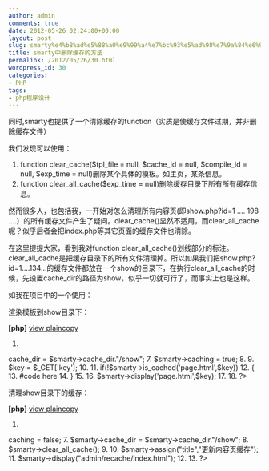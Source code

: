 ```yaml
---
author: admin
comments: true
date: 2012-05-26 02:24:00+00:00
layout: post
slug: smarty%e4%b8%ad%e5%88%a0%e9%99%a4%e7%bc%93%e5%ad%98%e7%9a%84%e6%96%b9%e6%b3%95
title: smarty中删除缓存的方法
permalink: /2012/05/26/30.html
wordpress_id: 30
categories:
- PHP
tags:
- php程序设计
---
```






同时,smarty也提供了一个清除缓存的function（实质是使缓存文件过期，并非删除缓存文件）




我们发现可以使用：






  1. function clear_cache($tpl_file = null, $cache_id = null, $compile_id = null, $exp_time = null)删除某个具体的模板。如主页，某条信息。
  2. function clear_all_cache($exp_time = null)删除缓存目录下所有所有缓存信息。



然而很多人，也包括我，一开始对怎么清理所有内容页(即show.php?id=1 .... 198 ....）的所有缓存文件产生了疑问。clear_cache()显然不适用，而clear_all_cache呢？似乎后者会把index.php等其它页面的缓存文件也清除。







在这里提提大家，看到我对function clear_all_cache()划线部分的标注。 clear_all_cache是把缓存目录下的所有文件清理掉。所以如果我们把show.php?id=1....134...的缓存文件都放在一个show的目录下，在执行clear_all_cache的时候，先设置cache_dir的路径为show，似乎一切就可行了，而事实上也是这样。







如我在项目中的一个使用：




渲染模板到show目录下：














**[php]** [view
 plain](http://blog.csdn.net/dengxingbo/article/details/5910590#)[copy](http://blog.csdn.net/dengxingbo/article/details/5910590#)
















  1. 
<?php
  2. 
header("HTTP/1.0 200 OK");
  3. 
require_once 'includes/common.php';
  4. 

  5. 
$smarty = new CustomSmarty();
  6. 
$smarty->cache_dir = $smarty->cache_dir."/show";
  7. 
$smarty->caching = true;
  8. 

  9. 
$key = $_GET['key'];
  10. 

  11. 
if(!$smarty->is_cached('page.html',$key))
  12. 
{
  13. 
#code here
  14. 
}
  15. 

  16. 
$smarty->display('page.html',$key);
  17. 

  18. 
?>












清理show目录下的缓存：














**[php]** [view
 plain](http://blog.csdn.net/dengxingbo/article/details/5910590#)[copy](http://blog.csdn.net/dengxingbo/article/details/5910590#)
















  1. 
<?php
  2. 

  3. 
require_once dirname(__FILE__).'/../../includes/common.php';
  4. 

  5. 
$smarty = new CustomSmarty();
  6. 
$smarty->caching = false;
  7. 
$smarty->cache_dir = $smarty->cache_dir."/show";
  8. 
$smarty->clear_all_cache();
  9. 

  10. 
$smarty->assign("title","更新内容页缓存");
  11. 
$smarty->display("admin/recache/index.html");
  12. 

  13. 
?>








